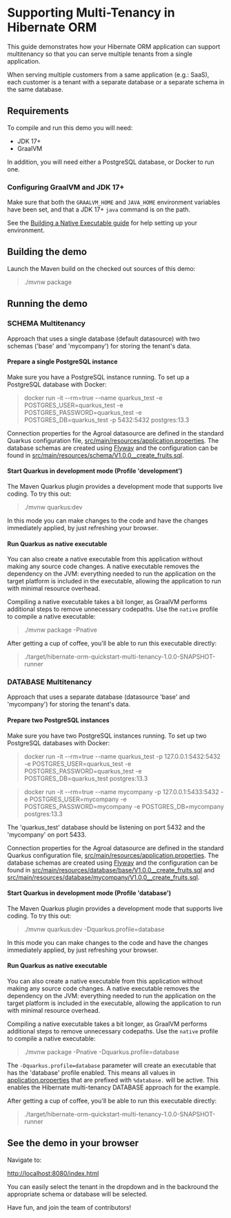 # Supporting Multi-Tenancy in Hibernate ORM

This guide demonstrates how your Hibernate ORM application can support multitenancy so that you can serve multiple tenants from a single application. 

When serving multiple customers from a same application (e.g.: SaaS), each customer is a tenant with a separate database or a separate schema in the same database. 

## Requirements

To compile and run this demo you will need:

- JDK 17+
- GraalVM

In addition, you will need either a PostgreSQL database, or Docker to run one.

### Configuring GraalVM and JDK 17+

Make sure that both the `GRAALVM_HOME` and `JAVA_HOME` environment variables have
been set, and that a JDK 17+ `java` command is on the path.

See the [Building a Native Executable guide](https://quarkus.io/guides/building-native-image)
for help setting up your environment.

## Building the demo

Launch the Maven build on the checked out sources of this demo:

> ./mvnw package

## Running the demo

### SCHEMA Multitenancy

Approach that uses a single database (default datasource) with two schemas ('base' and 'mycompany') for storing the tenant's data.

#### Prepare a single PostgreSQL instance

Make sure you have a PostgreSQL instance running. To set up a PostgreSQL database with Docker:

> docker run -it --rm=true --name quarkus_test -e POSTGRES_USER=quarkus_test -e POSTGRES_PASSWORD=quarkus_test -e POSTGRES_DB=quarkus_test -p 5432:5432 postgres:13.3

Connection properties for the Agroal datasource are defined in the standard Quarkus configuration file, [src/main/resources/application.properties](src/main/resources/application.properties). The database schemas are created using [Flyway](https://quarkus.io/guides/flyway) and the configuration can be found in 
[src/main/resources/schema/V1.0.0__create_fruits.sql](src/main/resources/schema/V1.0.0__create_fruits.sql).

#### Start Quarkus in development mode (Profile 'development')

The Maven Quarkus plugin provides a development mode that supports live coding. To try this out:

> ./mvnw quarkus:dev

In this mode you can make changes to the code and have the changes immediately applied, by just refreshing your browser.

#### Run Quarkus as native executable

You can also create a native executable from this application without making any source code changes. A native executable removes the dependency on the JVM:
everything needed to run the application on the target platform is included in the executable, allowing the application to run with minimal resource overhead.

Compiling a native executable takes a bit longer, as GraalVM performs additional steps to remove unnecessary codepaths. Use the  `native` profile to compile a
native executable:

> ./mvnw package -Pnative

After getting a cup of coffee, you'll be able to run this executable directly:

> ./target/hibernate-orm-quickstart-multi-tenancy-1.0.0-SNAPSHOT-runner

### DATABASE Multitenancy

Approach that uses a separate database (datasource 'base' and 'mycompany') for storing the tenant's data.

#### Prepare two PostgreSQL instances

Make sure you have two PostgreSQL instances running. To set up two PostgreSQL databases with Docker:

> docker run -it --rm=true --name quarkus_test -p 127.0.0.1:5432:5432 -e POSTGRES_USER=quarkus_test -e POSTGRES_PASSWORD=quarkus_test -e POSTGRES_DB=quarkus_test postgres:13.3

> docker run -it --rm=true --name mycompany -p 127.0.0.1:5433:5432 -e POSTGRES_USER=mycompany -e POSTGRES_PASSWORD=mycompany -e POSTGRES_DB=mycompany postgres:13.3

The 'quarkus_test' database should be listening on port 5432 and the 'mycompany' on port 5433.

Connection properties for the Agroal datasource are defined in the standard Quarkus configuration file, [src/main/resources/application.properties](src/main/resources/application.properties).
The database schemas are created using [Flyway](https://quarkus.io/guides/flyway) and the configuration can be found in 
[src/main/resources/database/base/V1.0.0__create_fruits.sql](src/main/resources/database/base/V1.0.0__create_fruits.sql) and
[src/main/resources/database/mycompany/V1.0.0__create_fruits.sql](src/main/resources/database/mycompany/V1.0.0__create_fruits.sql).

#### Start Quarkus in development mode (Profile 'database')

The Maven Quarkus plugin provides a development mode that supports live coding. To try this out:

> ./mvnw quarkus:dev -Dquarkus.profile=database

In this mode you can make changes to the code and have the changes immediately applied, by just refreshing your browser.

#### Run Quarkus as native executable

You can also create a native executable from this application without making any source code changes. A native executable removes the dependency on the JVM:
everything needed to run the application on the target platform is included in the executable, allowing the application to run with minimal resource overhead.

Compiling a native executable takes a bit longer, as GraalVM performs additional steps to remove unnecessary codepaths. Use the  `native` profile to compile  a native executable:

> ./mvnw package -Pnative -Dquarkus.profile=database

The `-Dquarkus.profile=database` parameter will create an executable that has the 'database' profile enabled.
This means all values in [application.properties](src/main/resources/application.properties) that are prefixed with `%database.` will be active. This enables the Hibernate multi-tenancy DATABASE approach for the example.

After getting a cup of coffee, you'll be able to run this executable directly:

> ./target/hibernate-orm-quickstart-multi-tenancy-1.0.0-SNAPSHOT-runner



## See the demo in your browser

Navigate to:

<http://localhost:8080/index.html>

You can easily select the tenant in the dropdown and in the backround the appropriate schema or database will be selected. 

Have fun, and join the team of contributors!

